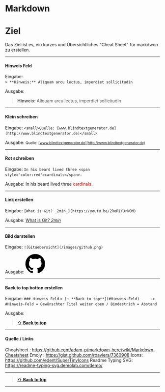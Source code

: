 Markdown 
====

# Ziel

Das Ziel ist es, ein kurzes und Übersichtliches "Cheat Sheet" für markdwon zu erstellen.

***
#### Hinweis Feld

Eingabe:  
`> **Hinweis:** Aliquam arcu lectus, imperdiet sollicitudin`

Ausgabe:
> **Hinweis:** Aliquam arcu lectus, imperdiet sollicitudin

***
#### Klein schreiben

Eingabe:
`<small>Quelle: [www.blindtextgenerator.de](http://www.blindtextgenerator.de)</small>`

Ausgabe:
<small>Quelle: [www.blindtextgenerator.de](http://www.blindtextgenerator.de)</small>

***
#### Rot schreiben

Eingabe:
`In his beard lived three <span style="color:red">cardinals</span>.`

Ausgabe:
In his beard lived three <span style="color:red">cardinals</span>.

***
#### Link erstellen

Eingabe:
`[What is Git? _2min_](https://youtu.be/2ReR1YJrNOM)`

Ausgabe:
[What is Git? _2min_](https://youtu.be/2ReR1YJrNOM) 

***
#### Bild darstellen

Eingabe:
`![Gituebersicht](/images/github.png)`

Ausgabe:
![Gituebersicht](/images/github.png)

***
 #### Back to top botton erstellen

Eingabe:
`### Hinweis Feld`
`> [⇧ **Back to top**](#Hinweis-Feld)     -> #Hinweis-Feld = Gewünschter Titel weiter oben / Bindestrich = Abstand`

Ausgabe:
> [⇧ **Back to top**](#Hinweis-Feld)

***
#### Quelle / Links

Cheatsheet : https://github.com/adam-p/markdown-here/wiki/Markdown-Cheatsheet
Emojy : https://gist.github.com/rxaviers/7360908
Icons: https://github.com/edent/SuperTinyIcons
Readme Typing SVG: https://readme-typing-svg.demolab.com/demo/

---

> [⇧ **Back to top**](#Ziel)

---
